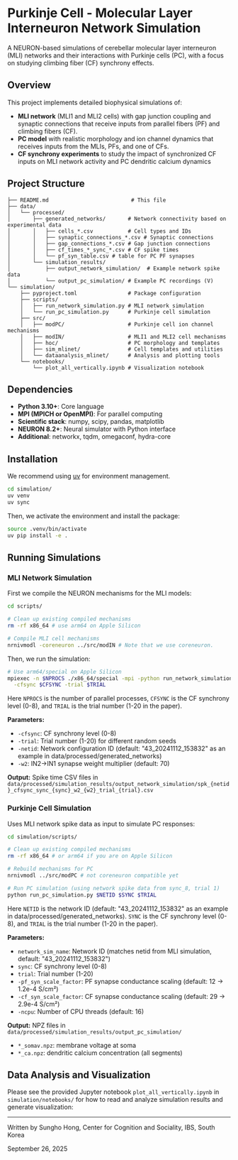 # Purkinje Cell - Molecular Layer Interneuron Network Simulation

A NEURON-based simulations of cerebellar molecular layer interneuron (MLI) networks and their interactions with Purkinje cells (PC), with a focus on studying climbing fiber (CF) synchrony effects.

## Overview

This project implements detailed biophysical simulations of:

- **MLI network** (MLI1 and MLI2 cells) with gap junction coupling and synaptic connections that receive inputs from parallel fibers (PF) and climbing fibers (CF).
- **PC model** with realistic morphology and ion channel dynamics that receives inputs from the MLIs, PFs, and one of CFs.
- **CF synchrony experiments** to study the impact of synchronized CF inputs on MLI network activity and PC dendritic calcium dynamics

## Project Structure

```plaintext
├── README.md                          # This file
├── data/
│   └── processed/
│       ├── generated_networks/       # Network connectivity based on experimental data
│       │   ├── cells_*.csv           # Cell types and IDs
│       │   ├── synaptic_connections_*.csv # Synaptic connections
│       │   ├── gap_connections_*.csv # Gap junction connections
│       │   ├── cf_times_*_sync_*.csv # CF spike times
│       │   └── pf_syn_table.csv # table for PC PF synapses
│       └── simulation_results/
│           ├── output_network_simulation/  # Example network spike data
│           └── output_pc_simulation/ # Example PC recordings (V)
└── simulation/
    ├── pyproject.toml                # Package configuration
    ├── scripts/
    │   ├── run_network_simulation.py # MLI network simulation
    │   └── run_pc_simulation.py      # Purkinje cell simulation
    ├── src/
    │   ├── modPC/                    # Purkinje cell ion channel mechanisms
    │   ├── modIN/                    # MLI1 and MLI2 cell mechanisms
    │   ├── hoc/                      # PC morphology and templates
    │   ├── sim_mlinet/               # Cell templates and utilities
    │   └── dataanalysis_mlinet/      # Analysis and plotting tools
    └── notebooks/
        └── plot_all_vertically.ipynb # Visualization notebook
```

## Dependencies

- **Python 3.10+**: Core language
- **MPI (MPICH or OpenMPI)**: For parallel computing
- **Scientific stack**: numpy, scipy, pandas, matplotlib
- **NEURON 8.2+**: Neural simulator with Python interface
- **Additional**: networkx, tqdm, omegaconf, hydra-core

## Installation

We recommend using [uv](https://docs.astral.sh/uv/) for environment management.

```bash
cd simulation/
uv venv
uv sync
```

Then, we activate the environment and install the package:
```bash
source .venv/bin/activate
uv pip install -e .
```

## Running Simulations

### MLI Network Simulation

First we compile the NEURON mechanisms for the MLI models:
```bash
cd scripts/

# Clean up existing compiled mechanisms
rm -rf x86_64 # use arm64 on Apple Silicon

# Compile MLI cell mechanisms
nrnivmodl -coreneuron ../src/modIN # Note that we use coreneuron.
```

Then, we run the simulation:
```bash
# Use arm64/special on Apple Silicon
mpiexec -n $NPROCS ./x86_64/special -mpi -python run_network_simulation.py \
  -cfsync $CFSYNC -trial $TRIAL
```

Here `NPROCS` is the number of parallel processes, `CFSYNC` is the CF synchrony level (0-8), and `TRIAL` is the trial number (1-20 in the paper).

**Parameters:**

- `-cfsync`: CF synchrony level (0-8)
- `-trial`: Trial number (1-20) for different random seeds
- `-netid`: Network configuration ID (default: "43_20241112_153832" as an example in data/processed/generated_networks)
- `-w2`: IN2→IN1 synapse weight multiplier (default: 70)

**Output:** Spike time CSV files in `data/processed/simulation_results/output_network_simulation/spk_{netid}_cfsync_sync_{sync}_w2_{w2}_trial_{trial}.csv`

### Purkinje Cell Simulation

Uses MLI network spike data as input to simulate PC responses:

```bash
cd simulation/scripts/

# Clean up existing compiled mechanisms
rm -rf x86_64 # or arm64 if you are on Apple Silicon

# Rebuild mechanisms for PC
nrnivmodl ../src/modPC # not coreneuron compatible yet

# Run PC simulation (using network spike data from sync_8, trial 1)
python run_pc_simulation.py $NETID $SYNC $TRIAL
```
Here `NETID` is the network ID (default: "43_20241112_153832" as an example in data/processed/generated_networks).
`SYNC` is the CF synchrony level (0-8), and `TRIAL` is the trial number (1-20 in the paper).

**Parameters:**

- `network_sim_name`: Network ID (matches netid from MLI simulation, default: "43_20241112_153832")
- `sync`: CF synchrony level (0-8)
- `trial`: Trial number (1-20)
- `-pf_syn_scale_factor`: PF synapse conductance scaling (default: 12 → 1.2e-4 S/cm²)
- `-cf_syn_scale_factor`: CF synapse conductance scaling (default: 29 → 2.9e-4 S/cm²)
- `-ncpu`: Number of CPU threads (default: 16)

**Output:** NPZ files in `data/processed/simulation_results/output_pc_simulation/`

- `*_somav.npz`: membrane voltage at soma
- `*_ca.npz`: dendritic calcium concentration (all segments)

## Data Analysis and Visualization

Please see the provided Jupyter notebook `plot_all_vertically.ipynb` in `simulation/notebooks/` for how to read and analyze simulation results and generate visualization:

---
Written by Sungho Hong, Center for Cognition and Sociality, IBS, South Korea

September 26, 2025
